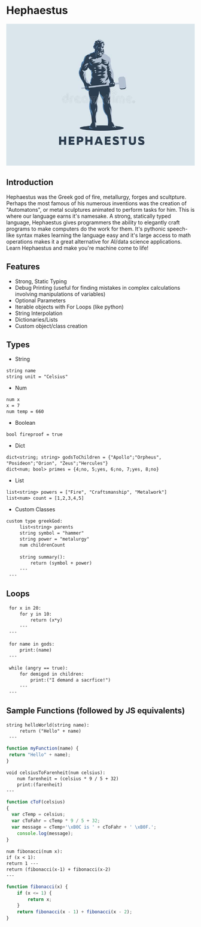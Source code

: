 # Hephaestus
![logo](/god-hephaestus-holds-hammer-his-hands-god-hephaestus-holds-hammer-his-hands-vector-emblem-124407268.jpg)
## Introduction
Hephaestus was the Greek god of fire, metallurgy, forges and scultpture. Perhaps the most famous of his numerous inventions was the creation of "Automatons", or metal sculptures animated to perform tasks for him. This is where our language earns it's namesake. A strong, statically typed language, Hephaestus gives programmers the ability to elegantly craft programs to make computers do the work for them. It's pythonic speech-like syntax makes learning the language easy and it's large access to math operations makes it a great alternative for AI/data science applications. Learn Hephaestus and make you're machine come to life!

## Features
- Strong, Static Typing
- Debug Printing (useful for finding mistakes in complex calculations involving manipulations of variables)
- Optional Parameters
- Iterable objects with For Loops (like python)
- String Interpolation
- Dictionaries/Lists
- Custom object/class creation

## Types
- String
```
string name
string unit = "Celsius"
```
- Num
 ```
 num x
 x = 7
 num temp = 660
 ```
- Boolean

```
bool fireproof = true
```
- Dict
```
dict<string; string> godsToChildren = {"Apollo";"Orpheus", "Posideon";"Orion", "Zeus";"Hercules"}
dict<num; bool> primes = {4;no, 5;yes, 6;no, 7;yes, 8;no}
```
- List
```
list<string> powers = ["Fire", "Craftsmanship", "Metalwork"]
list<num> count = [1,2,3,4,5]
```
- Custom Classes
```
custom type greekGod:
     list<string> parents
     string symbol = "hammer"
     string power = "metalurgy"
     num childrenCount
     
     string summary():
         return (symbol + power)
     ---
 ---
 ```
 ## Loops
```
 for x in 20:
     for y in 10:
         return (x*y)
     ---
 ---

 for name in gods:
     print:(name)
 ---

 while (angry == true):
     for demigod in children:
         print:("I demand a sacrfice!")
     ---
 ---
```
## Sample Functions (followed by JS equivalents)
```
string helloWorld(string name):
     return ("Hello" + name)
 ---
 ```
 ``` javascript
 function myFunction(name) {
  return "Hello" + name);
}
``` 
 
 ```
 void celsiusToFarenheit(num celsius):
     num farenheit = (celsius * 9 / 5 + 32)
     print:(farenheit)
 ---
```
``` javascript
function cToF(celsius) 
{
  var cTemp = celsius;
  var cToFahr = cTemp * 9 / 5 + 32;
  var message = cTemp+'\xB0C is ' + cToFahr + ' \xB0F.';
    console.log(message);
}
```
```
num fibonacci(num x):
if (x < 1):
return 1 ---
return (fibonacci(x-1) + fibonacci(x-2)
---
```
``` javascript
function fibonacci(x) {
    if (x <= 1) {
        return x;
    }
    return fibonacci(x - 1) + fibonacci(x - 2);
}
```
